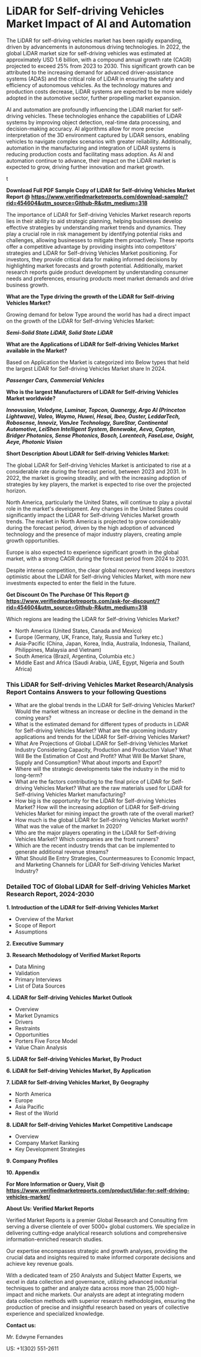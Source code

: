 <meta name="title" content="Global LiDAR for Self-driving Vehicles Market Impact of AI and Automation"><meta name="description" content="The LiDAR for self-driving vehicles market has been rapidly expanding, driven by advancements in autonomous driving technologies. In 2022, the global LiDAR market size"><meta name="title" content="LiDAR for Self-driving Vehicles Market Size, Share, Scope, Trends, Growth, Opportunities, Analysis, Forecast"><h1>LiDAR for Self-driving Vehicles Market Impact of AI and Automation</h1><p>The LiDAR for self-driving vehicles market has been rapidly expanding, driven by advancements in autonomous driving technologies. In 2022, the global LiDAR market size for self-driving vehicles was estimated at approximately USD 1.6 billion, with a compound annual growth rate (CAGR) projected to exceed 25% from 2023 to 2030. This significant growth can be attributed to the increasing demand for advanced driver-assistance systems (ADAS) and the critical role of LiDAR in ensuring the safety and efficiency of autonomous vehicles. As the technology matures and production costs decrease, LiDAR systems are expected to be more widely adopted in the automotive sector, further propelling market expansion.</p><p>AI and automation are profoundly influencing the LiDAR market for self-driving vehicles. These technologies enhance the capabilities of LiDAR systems by improving object detection, real-time data processing, and decision-making accuracy. AI algorithms allow for more precise interpretation of the 3D environment captured by LiDAR sensors, enabling vehicles to navigate complex scenarios with greater reliability. Additionally, automation in the manufacturing and integration of LiDAR systems is reducing production costs and facilitating mass adoption. As AI and automation continue to advance, their impact on the LiDAR market is expected to grow, driving further innovation and market growth.</p>t</p><p id="" class=""><strong>Download Full PDF Sample Copy of LiDAR for Self-driving Vehicles Market Report @ <a href="https://www.verifiedmarketreports.com/download-sample/?rid=454604&utm_source=Github-R&utm_medium=318" target="_blank">https://www.verifiedmarketreports.com/download-sample/?rid=454604&utm_source=Github-R&utm_medium=318</a></strong></p><p>The importance of&nbsp;LiDAR for Self-driving Vehicles Market research reports lies in their ability to aid strategic planning, helping businesses develop effective strategies by understanding market trends and dynamics. They play a crucial role in risk management by identifying potential risks and challenges, allowing businesses to mitigate them proactively. These reports offer a competitive advantage by providing insights into competitors' strategies and LiDAR for Self-driving Vehicles Market positioning. For investors, they provide critical data for making informed decisions by highlighting market forecasts and growth potential. Additionally, market research reports guide product development by understanding consumer needs and preferences, ensuring products meet market demands and drive business growth.</p><p><strong>What are the&nbsp;Type driving the growth of the LiDAR for Self-driving Vehicles Market?</strong></p><p id="" class="">Growing demand for below Type around the world has had a direct impact on the growth of the LiDAR for Self-driving Vehicles Market:</p><em><strong>Semi-Solid State LiDAR, Solid State LiDAR</strong></em></p><strong>What are the&nbsp;Applications&nbsp;of LiDAR for Self-driving Vehicles Market available in the Market?</strong></p><p id="" class="">Based on Application the Market is categorized into Below types that held the largest LiDAR for Self-driving Vehicles Market share In 2024.</p><em><strong>Passenger Cars, Commercial Vehicles</strong></em></p><strong>Who is the largest Manufacturers of LiDAR for Self-driving Vehicles Market worldwide?</strong></p><p><em><strong>Innovusion, Velodyne, Luminar, Topcon, Quanergy, Argo AI (Princeton Lightwave), Valeo, Waymo, Huwei, Hesai, Ibeo, Ouster, LeddarTech, Robosense, Innoviz, VanJee Technology, SureStar, Continental Automotive, LeiShen Intelligent System, Benewake, Aeva, Cepton, Bridger Photonics, Sense Photonics, Bosch, Lorentech, FaseLase, Osight, Aeye, Photonic Vision</strong></em></p><p id="" class=""><strong>Short Description About LiDAR for Self-driving Vehicles Market:</strong></p><p>The global LiDAR for Self-driving Vehicles Market is anticipated to rise at a considerable rate during the forecast period, between 2023 and 2031. In 2022, the market is growing steadily, and with the increasing adoption of strategies by key players, the market is expected to rise over the projected horizon.</p><p>North America, particularly the United States, will continue to play a pivotal role in the market's development. Any changes in the United States could significantly impact the LiDAR for Self-driving Vehicles Market growth trends. The market in North America is projected to grow considerably during the forecast period, driven by the high adoption of advanced technology and the presence of major industry players, creating ample growth opportunities.</p><p>Europe is also expected to experience significant growth in the global market, with a strong CAGR during the forecast period from 2024 to 2031.</p><p>Despite intense competition, the clear global recovery trend keeps investors optimistic about the LiDAR for Self-driving Vehicles Market, with more new investments expected to enter the field in the future.</p><p id="" class=""><strong>Get Discount On The Purchase Of This Report @ <a href="https://www.verifiedmarketreports.com/ask-for-discount/?rid=454604&utm_source=Github-R&utm_medium=318" target="_blank">https://www.verifiedmarketreports.com/ask-for-discount/?rid=454604&utm_source=Github-R&utm_medium=318</a></strong></p>Which regions are leading the LiDAR for Self-driving Vehicles Market?</p><ul><li>North America (United States, Canada and Mexico)</li><li>Europe (Germany, UK, France, Italy, Russia and Turkey etc.)</li><li>Asia-Pacific (China, Japan, Korea, India, Australia, Indonesia, Thailand, Philippines, Malaysia and Vietnam)</li><li>South America (Brazil, Argentina, Columbia etc.)</li><li>Middle East and Africa (Saudi Arabia, UAE, Egypt, Nigeria and South Africa)</li></ul><h3 id="" class="">This LiDAR for Self-driving Vehicles Market Research/Analysis Report Contains Answers to your following Questions</h3><ul><li>What are the global trends in the LiDAR for Self-driving Vehicles Market? Would the market witness an increase or decline in the demand in the coming years?</li><li>What is the estimated demand for different types of products in LiDAR for Self-driving Vehicles Market? What are the upcoming industry applications and trends for the LiDAR for Self-driving Vehicles Market?</li><li>What Are Projections of Global LiDAR for Self-driving Vehicles Market Industry Considering Capacity, Production and Production Value? What Will Be the Estimation of Cost and Profit? What Will Be Market Share, Supply and Consumption? What about imports and Export?</li><li>Where will the strategic developments take the industry in the mid to long-term?</li><li>What are the factors contributing to the final price of LiDAR for Self-driving Vehicles Market? What are the raw materials used for LiDAR for Self-driving Vehicles Market manufacturing?</li><li>How big is the opportunity for the LiDAR for Self-driving Vehicles Market? How will the increasing adoption of LiDAR for Self-driving Vehicles Market for mining impact the growth rate of the overall market?</li><li>How much is the global LiDAR for Self-driving Vehicles Market worth? What was the value of the market In 2020?</li><li>Who are the major players operating in the LiDAR for Self-driving Vehicles Market? Which companies are the front runners?</li><li>Which are the recent industry trends that can be implemented to generate additional revenue streams?</li><li>What Should Be Entry Strategies, Countermeasures to Economic Impact, and Marketing Channels for LiDAR for Self-driving Vehicles Market Industry?</li></ul><h3 id="" class="">Detailed TOC of Global LiDAR for Self-driving Vehicles Market Research Report, 2024-2030</h3><p id="" class=""><strong>1. Introduction of the LiDAR for Self-driving Vehicles Market</strong></p><ul><li>Overview of the Market</li><li>Scope of Report</li><li>Assumptions</li></ul><p id="" class=""><strong>2. Executive Summary</strong></p><p id="" class=""><strong>3. Research Methodology of Verified Market Reports</strong></p><ul><li>Data Mining</li><li>Validation</li><li>Primary Interviews</li><li>List of Data Sources</li></ul><p id="" class=""><strong>4. LiDAR for Self-driving Vehicles Market Outlook</strong></p><ul><li>Overview</li><li>Market Dynamics</li><li>Drivers</li><li>Restraints</li><li>Opportunities</li><li>Porters Five Force Model</li><li>Value Chain Analysis</li></ul><p id="" class=""><strong>5. LiDAR for Self-driving Vehicles Market, By Product</strong></p><p id="" class=""><strong>6. LiDAR for Self-driving Vehicles Market, By Application</strong></p><p id="" class=""><strong>7. LiDAR for Self-driving Vehicles Market, By Geography</strong></p><ul><li>North America</li><li>Europe</li><li>Asia Pacific</li><li>Rest of the World</li></ul><p id="" class=""><strong>8. LiDAR for Self-driving Vehicles Market Competitive Landscape</strong></p><ul><li>Overview</li><li>Company Market Ranking</li><li>Key Development Strategies</li></ul><p id="" class=""><strong>9. Company Profiles</strong></p><p id="" class=""><strong>10. Appendix</strong></p><p id="" class=""><strong>For More Information or Query, Visit @ <a href="https://www.verifiedmarketreports.com/product/lidar-for-self-driving-vehicles-market/" target="_blank">https://www.verifiedmarketreports.com/product/lidar-for-self-driving-vehicles-market/</a></strong></p><p id="" class=""><strong>About Us: Verified Market Reports</strong></p><p id="" class="">Verified Market Reports is a premier Global Research and Consulting firm serving a diverse clientele of over 5000+ global customers. We specialize in delivering cutting-edge analytical research solutions and comprehensive information-enriched research studies.</p><p id="" class="">Our expertise encompasses strategic and growth analyses, providing the crucial data and insights required to make informed corporate decisions and achieve key revenue goals.</p><p id="" class="">With a dedicated team of 250 Analysts and Subject Matter Experts, we excel in data collection and governance, utilizing advanced industrial techniques to gather and analyze data across more than 25,000 high-impact and niche markets. Our analysts are adept at integrating modern data collection methods with superior research methodologies, ensuring the production of precise and insightful research based on years of collective experience and specialized knowledge.</p><p id="" class=""><strong>Contact us:</strong></p><p id="" class="">Mr. Edwyne Fernandes</p><p id="" class="">US: +1(302) 551-2611</p>